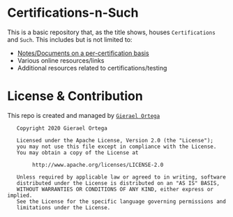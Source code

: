 # Certifications-n-Such
This is a basic repository that, as the title shows, houses `Certifications` and `Such`. This includes but is not limited to:
- [Notes/Documents on a per-certification basis](Certifications)
- Various online resources/links
- Additional resources related to certifications/testing

# License & Contribution

This repo is created and managed by [`Gierael Ortega`][LinkedIn]

```
   Copyright 2020 Gierael Ortega

   Licensed under the Apache License, Version 2.0 (the "License");
   you may not use this file except in compliance with the License.
   You may obtain a copy of the License at

        http://www.apache.org/licenses/LICENSE-2.0

   Unless required by applicable law or agreed to in writing, software
   distributed under the License is distributed on an "AS IS" BASIS,
   WITHOUT WARRANTIES OR CONDITIONS OF ANY KIND, either express or implied.
   See the License for the specific language governing permissions and
   limitations under the License.
```

[LinkedIn]: https://linkedin.com/in/gieraelortega/
